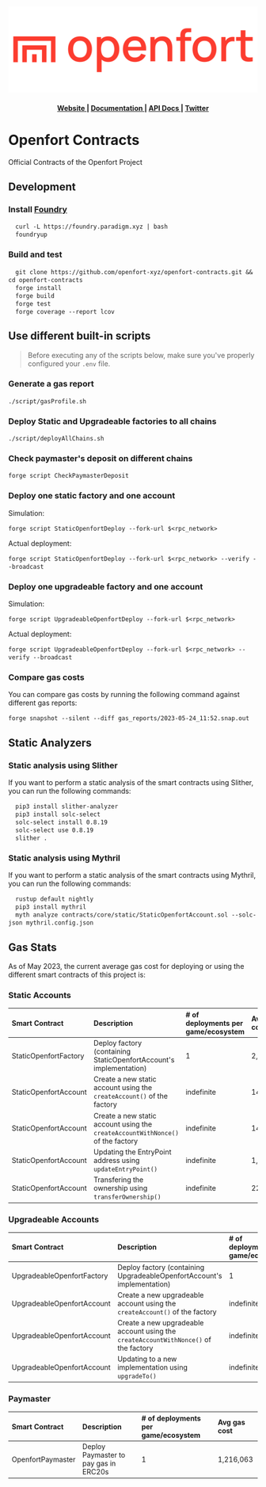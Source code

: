 ![Openfort Protocol][banner-image]

<div align="center">
  <h4>
    <a href="https://www.openfort.xyz/">
      Website
    </a>
    <span> | </span>
    <a href="https://www.openfort.xyz/docs">
      Documentation
    </a>
    <span> | </span>
    <a href="https://www.openfort.xyz/docs/api">
      API Docs
    </a>
    <span> | </span>
    <a href="https://twitter.com/openfortxyz">
      Twitter
    </a>
  </h4>
</div>

[banner-image]: .github/img/OpenfortRed.png

# Openfort Contracts
Official Contracts of the Openfort Project

## Development

### Install [Foundry](https://github.com/foundry-rs/foundry#installation)
```
  curl -L https://foundry.paradigm.xyz | bash
  foundryup
```

### Build and test
```
  git clone https://github.com/openfort-xyz/openfort-contracts.git && cd openfort-contracts
  forge install
  forge build
  forge test
  forge coverage --report lcov
```

## Use different built-in scripts

> Before executing any of the scripts below, make sure you've properly configured your `.env` file.

### Generate a gas report

```
./script/gasProfile.sh
```

### Deploy Static and Upgradeable factories to all chains

```
./script/deployAllChains.sh
```

### Check paymaster's deposit on different chains

```
forge script CheckPaymasterDeposit
```

### Deploy one static factory and one account

Simulation:

```
forge script StaticOpenfortDeploy --fork-url $<rpc_network>
```

Actual deployment:

```
forge script StaticOpenfortDeploy --fork-url $<rpc_network> --verify --broadcast
```

### Deploy one upgradeable factory and one account

Simulation:

```
forge script UpgradeableOpenfortDeploy --fork-url $<rpc_network>
```

Actual deployment:
```
forge script UpgradeableOpenfortDeploy --fork-url $<rpc_network> --verify --broadcast
```

### Compare gas costs

You can compare gas costs by running the following command against different gas reports:

```
forge snapshot --silent --diff gas_reports/2023-05-24_11:52.snap.out
```

## Static Analyzers

### Static analysis using Slither
If you want to perform a static analysis of the smart contracts using Slither, you can run the following commands:

```
  pip3 install slither-analyzer
  pip3 install solc-select
  solc-select install 0.8.19
  solc-select use 0.8.19
  slither .
```

### Static analysis using Mythril
If you want to perform a static analysis of the smart contracts using Mythril, you can run the following commands:

```
  rustup default nightly
  pip3 install mythril
  myth analyze contracts/core/static/StaticOpenfortAccount.sol --solc-json mythril.config.json
```

## Gas Stats

As of May 2023, the current average gas cost for deploying or using the different smart contracts of this project is:

### Static Accounts
|   Smart Contract   |    Description    |    # of deployments per game/ecosystem    |    Avg gas cost    |
| :----------------- | :---------------------------------- | :---------------------------------- | :------------------------ |
|   StaticOpenfortFactory  | Deploy factory (containing StaticOpenfortAccount's implementation) | 1 | 2,505,952 |
|   StaticOpenfortAccount  | Create a new static account using the `createAccount()` of the factory | indefinite | 145,878  |
|   StaticOpenfortAccount  | Create a new static account using the `createAccountWithNonce()` of the factory | indefinite | 146,047  |
|   StaticOpenfortAccount  | Updating the EntryPoint address using `updateEntryPoint()` | indefinite | 1,483  |
|   StaticOpenfortAccount  | Transfering the ownership using `transferOwnership()` | indefinite | 22,375  |

### Upgradeable Accounts
|   Smart Contract   |    Description    |    # of deployments per game/ecosystem    |    Avg gas cost    |
| :----------------- | :---------------------------------- | :---------------------------------- | :------------------------ |
| UpgradeableOpenfortFactory | Deploy factory (containing UpgradeableOpenfortAccount's implementation) | 1 | 3,262,120  |
|   UpgradeableOpenfortAccount  | Create a new upgradeable account using the `createAccount()` of the factory | indefinite | 202,604  |
|   UpgradeableOpenfortAccount  | Create a new upgradeable account using the `createAccountWithNonce()` of the factory | indefinite | 202,797 |
|   UpgradeableOpenfortAccount  | Updating to a new implementation using `upgradeTo()` | indefinite | 3,226  |

### Paymaster
|   Smart Contract   |    Description    |    # of deployments per game/ecosystem    |    Avg gas cost    |
| :----------------- | :---------------------------------- | :---------------------------------- | :------------------------ |
|   OpenfortPaymaster | Deploy Paymaster to pay gas in ERC20s | 1 | 1,216,063  |
